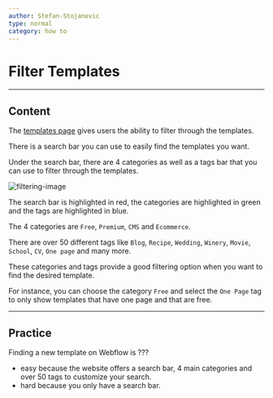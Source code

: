 ```yaml
---
author: Stefan-Stojanovic
type: normal
category: how to
---
```


# Filter Templates


---

## Content

The [templates page](https://webflow.com/templates) gives users the ability to filter through the templates.

There is a search bar you can use to easily find the templates you want.

Under the search bar, there are 4 categories as well as a tags bar that you can use to filter through the templates.

![filtering-image](https://img.enkipro.com/9187372b0e7ca6f6a0e1e6f3db25a350.png)

The search bar is highlighted in red, the categories are highlighted in green and the tags are highlighted in blue.

The 4 categories are `Free`, `Premium`, `CMS` and `Ecommerce`. 

There are over 50 different tags like `Blog`, `Recipe`, `Wedding`, `Winery`, `Movie`, `School`, `CV`, `One page` and many more.

These categories and tags provide a good filtering option when you want to find the desired template.

For instance, you can choose the category `Free` and select the `One Page` tag to only show templates that have one page and that are free.


---

## Practice

Finding a new template on Webflow is ???

* easy because the website offers a search bar, 4 main categories and over 50 tags to customize your search.
* hard because you only have a search bar.
 
